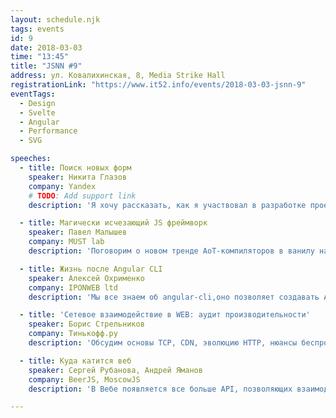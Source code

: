 ```yaml
---
layout: schedule.njk
tags: events
id: 9
date: 2018-03-03
time: "13:45"
title: "JSNN #9"
address: ул. Ковалихинская, 8, Media Strike Hall
registrationLink: "https://www.it52.info/events/2018-03-03-jsnn-9"
eventTags:
  - Design
  - Svelte
  - Angular
  - Performance
  - SVG

speeches:
  - title: Поиск новых форм
    speaker: Никита Глазов
    company: Yandex
    # TODO: Add support link
    description: 'Я хочу рассказать, как я участвовал в разработке проекта "Поиск новых форм" от Яндеска ([ya.ru/design](https://ya.ru/design))'

  - title: Магически исчезающий JS фреймворк
    speaker: Павел Малышев
    company: MUST lab
    description: 'Поговорим о новом тренде AoT-компиляторов в ванилу на примере SvelteJS'

  - title: Жизнь после Angular CLI
    speaker: Алексей Охрименко
    company: IPONWEB ltd
    description: 'Мы все знаем об angular-cli,оно позволяет создавать Angular приложения вызовом пары команд. Но что делать когда приложение создано? Нам нужна библиотека компонентов. Мы обсудим инструменты которые позволят нам создать множество компонентов и тестов практически автоматически.'

  - title: 'Сетевое взаимодействие в WEB: аудит производительности'
    speaker: Борис Стрельников
    company: Тинькофф.ру
    description: 'Обсудим основы TCP, CDN, эволюцию HTTP, нюансы беспроводных сетей, покажем как внедрить аудит сетевого взаимодейтсвия для сайта и закончим кратким обзором полезных инструментов и утилит.'

  - title: Куда катится веб
    speaker: Cергей Рубанова, Андрей Яманов
    company: BeerJS, MoscowJS
    description: 'В Вебе появляется все больше API, позволяющих взаимодействовать с железом и приближающих веб-приложения к приложениям нативным. Такие технологие как PWA, WebAssembly, Houdini, разделяемая память, Worklet’ы просто не могут не изменить наши подходы к написанию приложений. Попробуем разобраться как будет выглядеть веб будущего и как к этому подготовиться нам, разработчикам'

---
```


<!-- Привет, друзья!

Настало время встретиться вновь и поговорить про самое важное и интересное. :)

Мероприятие проводится при поддержке «[Hippo Technologies](https://www.hellohippo.com/)».
 
 
## Ребята, пожалуйста возьмите с собой документы (необходимы для охраны БЦ).


----

Есть идеи или предложения? Хочешь что-то рассказать?
Пишите мне в [telegram](https://t.me/r3nya) или [почту](mailto:hello-jsnn@pm.me).

Приходите, будет интересно! -->

